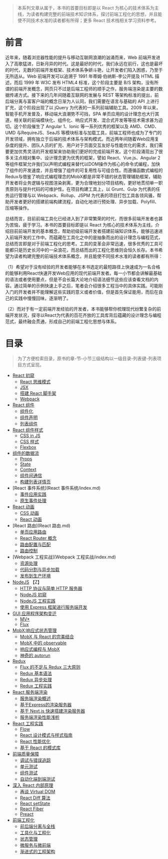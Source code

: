 > 本系列文章从属于[]()，本书的首要目标即是以 React 为核心的技术体系为主线，为读者构建完整的前端技术知识体系，探讨前端工程化的思想，并且能使不同技术水准的读者都有所得；更多 React 技术栈相关学习资料参考。


# 前言

近年来，随着浏览器性能的提升与移动互联网浪潮的汹涌而来，Web 前端开发进入了高歌猛进，日新月异的时代。这是最好的时代，我们永远在前行，这也是最坏的时代，无数的前端开发框架、技术体系争妍斗艳，让开发者们陷入困惑，乃至于无所适从。Web 前端开发可以追溯于 1991 年蒂姆·伯纳斯-李公开提及 HTML 描述，而后 1999 年 W3C 发布 HTML4 标准，这个阶段主要是 B/S 架构，没有所谓的前端开发概念，网页只不过是后端工程师的顺手之作，服务端渲染是主要的数据传递方式。接下来的几年间随着互联网的发展与 REST 等架构标准的提出，前后端分离与富客户端的概念日渐为人认同，我们需要在语言与基础的 API 上进行扩充，这个阶段出现了以 jQuery 为代表的一系列前端辅助工具。2009 年以来，智能手机开发普及，移动端大浪潮势不可挡，SPA 单页应用的设计理念也大行其道，相关联的前端模块化、组件化、响应式开发、混合式开发等等技术需求甚为迫切。这个阶段催生了 Angular 1、Ionic 等一系列优秀的框架以及 AMD、CMD、UMD 与RequireJS、SeaJS 等模块标准与加载工具，前端工程师也成为了专门的开发领域，拥有独立于后端的技术体系与架构模式。而近两年间随着Web应用复杂度的提升、团队人员的扩充、用户对于页面交互友好与性能优化的需求，我们需要更加优秀灵活的开发框架来协助我们更好的完成前端开发。这个阶段涌现出了很多关注点相对集中、设计理念更为优秀的框架，譬如 React、Vue.js、Angular 2 等组件框架允许我们以声明式编程来替代以DOM操作为核心的命令式编程，加快了组件的开发速度，并且增强了组件的可复用性与可组合性。而遵循函数式编程的Redux与借鉴了响应式编程理念的MobX都是非常不错的状态管理辅助框架，辅助开发者将业务逻辑与视图渲染剥离，更为合理地划分项目结构，更好地贯彻单一职责原则与提升代码的可维护性。在项目构建工具上，以 Grunt、Gulp 为代表的任务运行管理与以 Webpack、Rollup、JSPM 为代表的项目打包工具各领风骚，帮助开发者更好的搭建前端构建流程，自动化地进行预处理、异步加载、Polyfill、压缩等操作。

总结而言，目前前端工具化已经进入到了非常繁荣的时代，而很多前端开发者也甚为苦恼，疲于学习。本书的首要目标即是以 React 为核心的技术体系为主线，介绍目前前端开发的基本概念，帮助初级前端开发者搭建前端知识体系，能够迅速进入前端开发的工作中。而蕴藏在工具化之中的是抽象而出的设计理念与编程范式，总结而言即是对于前端工程化的思考。工具的变革会非常迅速，很多优秀的工具可能都只是历史长河中的一朵浪花，而总结而出的工程化思维则会恒久长存。本书希望为读者构建完整的前端技术体系概念，并且能使不同技术水准的读者都有所得：

（1）希望对于没有经验的开发者能够在本书选定的最短路径上快速成为一名合格的能够利用React快速开发Web应用的现代前端开发者。每一小节都会讲解最基础的语法或者使用要点，但是不会长篇大论地介绍语法细节这些应该查看文档的内容。通过简单的示例快速上手之后，笔者会介绍很多工程当中的具体实践。可能刚入门的开发者并不能理解这些实践的意义或者价值，但是首先保证能用，而后在自己的实践中慢慢回味，逐渐明了。

（2）而对于有一定前端开发经验的开发者，本书能够帮你梳理现代纷繁复杂的前端开发状况，探寻以React为代表的百花齐放的工具库背后蕴藏的设计理念与编程范式，最终融会贯通，形成自己的前端工程化思想与体系。


# 目录
> 为了方便检索目录，原书的章-节-小节三级结构以一级目录-列表键-列表项目方式呈现。

- [React 初窥](https://github.com/wxyyxc1992/Web-Development-And-Engineering-Practices/blob/master/Refer/React-And-FrontEnd-Engineering/React%20%E5%88%9D%E7%AA%A5/index.md)
  - [React 思维模式](https://github.com/wxyyxc1992/Web-Development-And-Engineering-Practices/blob/master/Refer/React-And-FrontEnd-Engineering/React%20%E5%88%9D%E7%AA%A5/React%20%E6%80%9D%E7%BB%B4%E6%A8%A1%E5%BC%8F.md)
  - [JSX](https://github.com/wxyyxc1992/Web-Development-And-Engineering-Practices/blob/master/Refer/React-And-FrontEnd-Engineering/React%20%E5%88%9D%E7%AA%A5/JSX.md)
  - [搭建 React 脚手架](https://github.com/wxyyxc1992/Web-Development-And-Engineering-Practices/blob/master/Refer/React-And-FrontEnd-Engineering/React%20%E5%88%9D%E7%AA%A5/%E6%90%AD%E5%BB%BA%20React%20%E8%84%9A%E6%89%8B%E6%9E%B6.md)
  - [Webpack](https://github.com/wxyyxc1992/Web-Development-And-Engineering-Practices/blob/master/Refer/React-And-FrontEnd-Engineering/React%20%E5%88%9D%E7%AA%A5/Webpack.md)
- [React 组件](https://github.com/wxyyxc1992/Web-Development-And-Engineering-Practices/blob/master/Refer/React-And-FrontEnd-Engineering/React%20%E7%BB%84%E4%BB%B6/index.md)
  - [组件化](https://github.com/wxyyxc1992/Web-Development-And-Engineering-Practices/blob/master/Refer/React-And-FrontEnd-Engineering/React%20%E7%BB%84%E4%BB%B6/%E7%BB%84%E4%BB%B6%E5%8C%96.md)
  - [组件声明](https://github.com/wxyyxc1992/Web-Development-And-Engineering-Practices/blob/master/Refer/React-And-FrontEnd-Engineering/React%20%E7%BB%84%E4%BB%B6/%E7%BB%84%E4%BB%B6%E5%A3%B0%E6%98%8E.md)
  - [列表组件](https://github.com/wxyyxc1992/Web-Development-And-Engineering-Practices/blob/master/Refer/React-And-FrontEnd-Engineering/React%20%E7%BB%84%E4%BB%B6/%E5%88%97%E8%A1%A8%E7%BB%84%E4%BB%B6.md)
- [React 组件样式](https://github.com/wxyyxc1992/Web-Development-And-Engineering-Practices/blob/master/Refer/React-And-FrontEnd-Engineering/React%20%E7%BB%84%E4%BB%B6%E6%A0%B7%E5%BC%8F/index.md)
  - [CSS in JS](https://github.com/wxyyxc1992/Web-Development-And-Engineering-Practices/blob/master/Refer/React-And-FrontEnd-Engineering/React%20%E7%BB%84%E4%BB%B6%E6%A0%B7%E5%BC%8F/CSS-in-JS.md)
  - [CSS 样式](https://github.com/wxyyxc1992/Web-Development-And-Engineering-Practices/blob/master/Refer/React-And-FrontEnd-Engineering/React%20%E7%BB%84%E4%BB%B6%E6%A0%B7%E5%BC%8F/CSS%20%E6%A0%B7%E5%BC%8F.md)
  - [Flexbox](https://github.com/wxyyxc1992/Web-Development-And-Engineering-Practices/blob/master/Refer/React-And-FrontEnd-Engineering/React%20%E7%BB%84%E4%BB%B6%E6%A0%B7%E5%BC%8F/Flexbox.md)
- [组件的数据流]()
  - [Props](https://github.com/wxyyxc1992/Web-Development-And-Engineering-Practices/blob/master/Refer/React-And-FrontEnd-Engineering/%E7%BB%84%E4%BB%B6%E7%9A%84%E6%95%B0%E6%8D%AE%E6%B5%81/Props.md)
  - [State](https://github.com/wxyyxc1992/Web-Development-And-Engineering-Practices/blob/master/Refer/React-And-FrontEnd-Engineering/%E7%BB%84%E4%BB%B6%E7%9A%84%E6%95%B0%E6%8D%AE%E6%B5%81/State.md)
  - [Context](https://github.com/wxyyxc1992/Web-Development-And-Engineering-Practices/blob/master/Refer/React-And-FrontEnd-Engineering/%E7%BB%84%E4%BB%B6%E7%9A%84%E6%95%B0%E6%8D%AE%E6%B5%81/Context.md)
  - [组件间通信](https://github.com/wxyyxc1992/Web-Development-And-Engineering-Practices/blob/master/Refer/React-And-FrontEnd-Engineering/%E7%BB%84%E4%BB%B6%E7%9A%84%E6%95%B0%E6%8D%AE%E6%B5%81/%E7%BB%84%E4%BB%B6%E9%97%B4%E9%80%9A%E4%BF%A1.md)
  - [构建列表详情页](https://github.com/wxyyxc1992/Web-Development-And-Engineering-Practices/blob/master/Refer/React-And-FrontEnd-Engineering/%E7%BB%84%E4%BB%B6%E7%9A%84%E6%95%B0%E6%8D%AE%E6%B5%81/%E6%9E%84%E5%BB%BA%E5%88%97%E8%A1%A8%E8%AF%A6%E6%83%85%E9%A1%B5.md)
- [React 事件系统](React 事件系统/index.md)
  - [事件应用实践](https://github.com/wxyyxc1992/Web-Development-And-Engineering-Practices/blob/master/Refer/React-And-FrontEnd-Engineering/React%20%E4%BA%8B%E4%BB%B6%E7%B3%BB%E7%BB%9F/%E4%BA%8B%E4%BB%B6%E5%BA%94%E7%94%A8%E5%AE%9E%E8%B7%B5.md)
  - [原生事件处理](https://github.com/wxyyxc1992/Web-Development-And-Engineering-Practices/blob/master/Refer/React-And-FrontEnd-Engineering/React%20%E4%BA%8B%E4%BB%B6%E7%B3%BB%E7%BB%9F/%E5%8E%9F%E7%94%9F%E4%BA%8B%E4%BB%B6%E5%A4%84%E7%90%86.md)
- [React 动画]()
  - [CSS 动画](https://github.com/wxyyxc1992/Web-Development-And-Engineering-Practices/blob/master/Refer/React-And-FrontEnd-Engineering/React%20%E5%8A%A8%E7%94%BB/CSS%20%E5%8A%A8%E7%94%BB.md)
  - [React 动画](https://github.com/wxyyxc1992/Web-Development-And-Engineering-Practices/blob/master/Refer/React-And-FrontEnd-Engineering/React%20%E5%8A%A8%E7%94%BB/React%20%E5%8A%A8%E7%94%BB.md)
- [React 路由](React 路由.md)
  - [单页应用路由](https://github.com/wxyyxc1992/Web-Development-And-Engineering-Practices/blob/master/Refer/React-And-FrontEnd-Engineering/React%20%E8%B7%AF%E7%94%B1/%E5%8D%95%E9%A1%B5%E5%BA%94%E7%94%A8%E8%B7%AF%E7%94%B1.md)
  - [React Router 概念](https://github.com/wxyyxc1992/Web-Development-And-Engineering-Practices/blob/master/Refer/React-And-FrontEnd-Engineering/React%20%E8%B7%AF%E7%94%B1/React%20Router%20%E6%A6%82%E5%BF%B5.md)
  - [路由配置与匹配](https://github.com/wxyyxc1992/Web-Development-And-Engineering-Practices/blob/master/Refer/React-And-FrontEnd-Engineering/React%20%E8%B7%AF%E7%94%B1/%E8%B7%AF%E7%94%B1%E9%85%8D%E7%BD%AE%E4%B8%8E%E5%8C%B9%E9%85%8D.md)
  - [路由控制](https://github.com/wxyyxc1992/Web-Development-And-Engineering-Practices/blob/master/Refer/React-And-FrontEnd-Engineering/React%20%E8%B7%AF%E7%94%B1/%E8%B7%AF%E7%94%B1%E6%8E%A7%E5%88%B6.md)
- [Webpack 工程实战](Webpack 工程实战/index.md)
  - [资源处理]()
  - [代码分割与异步加载](https://github.com/wxyyxc1992/Web-Development-And-Engineering-Practices/blob/master/Refer/React-And-FrontEnd-Engineering/Webpack%20%E5%B7%A5%E7%A8%8B%E5%AE%9E%E6%88%98/%E4%BB%A3%E7%A0%81%E5%88%86%E5%89%B2%E4%B8%8E%E5%BC%82%E6%AD%A5%E5%8A%A0%E8%BD%BD.md)
  - [发布到生产环境]()
- [NodeJS]() 【Z】
  - [HTTP 协议与简单 HTTP 服务器](https://github.com/wxyyxc1992/Web-Development-And-Engineering-Practices/blob/master/Refer/React-And-FrontEnd-Engineering/NodeJS/HTTP%20%E5%8D%8F%E8%AE%AE%E4%B8%8E%E7%AE%80%E5%8D%95%20HTTP%20%E6%9C%8D%E5%8A%A1%E5%99%A8.md)
  - [NodeJS 初窥](https://github.com/wxyyxc1992/Web-Development-And-Engineering-Practices/blob/master/Refer/React-And-FrontEnd-Engineering/NodeJS/NodeJS%20%E5%88%9D%E7%AA%A5.md)
  - [NodeJS 工程实践](https://github.com/wxyyxc1992/Web-Development-And-Engineering-Practices/blob/master/Refer/React-And-FrontEnd-Engineering/NodeJS/NodeJS%20%E5%B7%A5%E7%A8%8B%E5%AE%9E%E8%B7%B5.md)
  - [使用 Express 框架进行服务端开发](https://github.com/wxyyxc1992/Web-Development-And-Engineering-Practices/blob/master/Refer/React-And-FrontEnd-Engineering/NodeJS/%E4%BD%BF%E7%94%A8%20Express%20%E6%A1%86%E6%9E%B6%E8%BF%9B%E8%A1%8C%E6%9C%8D%E5%8A%A1%E7%AB%AF%E5%BC%80%E5%8F%91.md)
- [GUI 应用程序架构变迁]()
  - [MV*](https://github.com/wxyyxc1992/Web-Development-And-Engineering-Practices/blob/master/Refer/React-And-FrontEnd-Engineering/GUI%20%E5%BA%94%E7%94%A8%E7%A8%8B%E5%BA%8F%E6%9E%B6%E6%9E%84%E5%8F%98%E8%BF%81/MV*.md)
  - [Flux](https://github.com/wxyyxc1992/Web-Development-And-Engineering-Practices/blob/master/Refer/React-And-FrontEnd-Engineering/GUI%20%E5%BA%94%E7%94%A8%E7%A8%8B%E5%BA%8F%E6%9E%B6%E6%9E%84%E5%8F%98%E8%BF%81/Flux.md)
- [MobX:响应式状态管理]()
  - [MobX 与 React 的完美结合](https://github.com/wxyyxc1992/Web-Development-And-Engineering-Practices/blob/master/Refer/React-And-FrontEnd-Engineering/MobX%20%E5%93%8D%E5%BA%94%E5%BC%8F%E7%8A%B6%E6%80%81%E7%AE%A1%E7%90%86/MobX%20%E4%B8%8E%20React%20%E7%9A%84%E5%AE%8C%E7%BE%8E%E7%BB%93%E5%90%88.md)
  - [MobX 中的 observable](https://github.com/wxyyxc1992/Web-Development-And-Engineering-Practices/blob/master/Refer/React-And-FrontEnd-Engineering/MobX%20%E5%93%8D%E5%BA%94%E5%BC%8F%E7%8A%B6%E6%80%81%E7%AE%A1%E7%90%86/MobX%20%E4%B8%AD%E7%9A%84%20observable.md)
  - [响应式编程与 MobX](https://github.com/wxyyxc1992/Web-Development-And-Engineering-Practices/blob/master/Refer/React-And-FrontEnd-Engineering/MobX%20%E5%93%8D%E5%BA%94%E5%BC%8F%E7%8A%B6%E6%80%81%E7%AE%A1%E7%90%86/%E5%93%8D%E5%BA%94%E5%BC%8F%E7%BC%96%E7%A8%8B%E4%B8%8E%20MobX.md)
  - [神奇的 autorun](https://github.com/wxyyxc1992/Web-Development-And-Engineering-Practices/blob/master/Refer/React-And-FrontEnd-Engineering/MobX%20%E5%93%8D%E5%BA%94%E5%BC%8F%E7%8A%B6%E6%80%81%E7%AE%A1%E7%90%86/%E7%A5%9E%E5%A5%87%E7%9A%84%20autorun.md)
- [Redux]()
  - [Flux 的不足与 Redux 三大原则]()
  - [Redux 基本语法]()
  - [Redux 异步处理](https://github.com/wxyyxc1992/Web-Development-And-Engineering-Practices/blob/master/Refer/React-And-FrontEnd-Engineering/Redux/Redux%20%E5%BC%82%E6%AD%A5%E5%A4%84%E7%90%86.md)
  - [Redux 工程实践]()
- [React 服务端渲染]()
  - [服务端渲染概述](https://github.com/wxyyxc1992/Web-Development-And-Engineering-Practices/blob/master/Refer/React-And-FrontEnd-Engineering/React%20%E6%9C%8D%E5%8A%A1%E7%AB%AF%E6%B8%B2%E6%9F%93/%E6%9C%8D%E5%8A%A1%E7%AB%AF%E6%B8%B2%E6%9F%93%E6%A6%82%E8%BF%B0.md)
  - [基于Express的渲染服务器](https://github.com/wxyyxc1992/Web-Development-And-Engineering-Practices/blob/master/Refer/React-And-FrontEnd-Engineering/React%20%E6%9C%8D%E5%8A%A1%E7%AB%AF%E6%B8%B2%E6%9F%93/%E5%9F%BA%E4%BA%8E%20Express%20%E7%9A%84%E6%B8%B2%E6%9F%93%E6%9C%8D%E5%8A%A1%E5%99%A8.md)
  - [基于 Next.js 快速搭建渲染服务器](https://github.com/wxyyxc1992/Web-Development-And-Engineering-Practices/blob/master/Refer/React-And-FrontEnd-Engineering/React%20%E6%9C%8D%E5%8A%A1%E7%AB%AF%E6%B8%B2%E6%9F%93/%E5%9F%BA%E4%BA%8E%20Next.js%20%E5%BF%AB%E9%80%9F%E6%90%AD%E5%BB%BA%E6%B8%B2%E6%9F%93%E6%9C%8D%E5%8A%A1%E5%99%A8.md)
  - [服务端渲染性能浅析](https://github.com/wxyyxc1992/Web-Development-And-Engineering-Practices/blob/master/Refer/React-And-FrontEnd-Engineering/React%20%E6%9C%8D%E5%8A%A1%E7%AB%AF%E6%B8%B2%E6%9F%93/%E6%9C%8D%E5%8A%A1%E7%AB%AF%E6%B8%B2%E6%9F%93%E6%80%A7%E8%83%BD%E6%B5%85%E6%9E%90.md)
- [React 工程实践]()
  - [Flow]()
  - [React 设计模式与样式指南](https://github.com/wxyyxc1992/Web-Development-And-Engineering-Practices/blob/master/Refer/React-And-FrontEnd-Engineering/React%20%E5%B7%A5%E7%A8%8B%E5%AE%9E%E8%B7%B5/React%20%E8%AE%BE%E8%AE%A1%E6%A8%A1%E5%BC%8F%E4%B8%8E%E6%A0%B7%E5%BC%8F%E6%8C%87%E5%8D%97.md)
  - [React 性能优化]()
  - [基于 React 的模式库]()
- [前端质量保障](https://github.com/wxyyxc1992/Web-Development-And-Engineering-Practices/blob/master/Refer/React-And-FrontEnd-Engineering/%E5%89%8D%E7%AB%AF%E8%B4%A8%E9%87%8F%E4%BF%9D%E9%9A%9C/index.md)
  - [调试与错误追踪]()
  - [单元测试](https://github.com/wxyyxc1992/Web-Development-And-Engineering-Practices/blob/master/Refer/React-And-FrontEnd-Engineering/%E5%89%8D%E7%AB%AF%E8%B4%A8%E9%87%8F%E4%BF%9D%E9%9A%9C/%E5%8D%95%E5%85%83%E6%B5%8B%E8%AF%95.md)
  - [组件测试]()
  - [自动化端到端测试]()
- [深入 React 内部原理]()
  - [再谈 Virtual DOM]()
  - [React Diff 算法]()
  - [React setState]()
  - [React Fiber]()
  - [Preact]()
- [前端工程化](https://github.com/wxyyxc1992/Web-Development-And-Engineering-Practices/blob/master/Refer/React-And-FrontEnd-Engineering/%E5%89%8D%E7%AB%AF%E5%B7%A5%E7%A8%8B%E5%8C%96/index.md)
  - [前后端分离与全栈]()
  - [工具化与工程化]()
  - [状态管理]()
  - [微服务与微前端]()
  - [渐进式的工程架构]()
